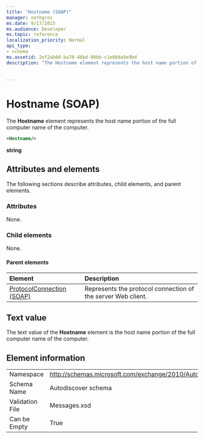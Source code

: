 ```yaml
---
title: "Hostname (SOAP)"
manager: sethgros
ms.date: 9/17/2015
ms.audience: Developer
ms.topic: reference
localization_priority: Normal
api_type:
- schema
ms.assetid: 2ef2ab0d-ba70-46bd-80bb-c1e08da9e9bd
description: "The Hostname element represents the host name portion of the full computer name of the computer."
 
 
---
```


# Hostname (SOAP)

The **Hostname** element represents the host name portion of the full computer name of the computer. 
  
```XML
<Hostname/>
```

 **string**
## Attributes and elements

The following sections describe attributes, child elements, and parent elements.
  
### Attributes

None.
  
### Child elements

None.
  
#### Parent elements

|**Element**|**Description**|
|:-----|:-----|
|[ProtocolConnection (SOAP)](protocolconnection-soap.md) <br/> |Represents the protocol connection of the server Web client.  <br/> |
   
## Text value

The text value of the **Hostname** element is the host name portion of the full computer name of the computer. 
  
## Element information

|||
|:-----|:-----|
|Namespace  <br/> |http://schemas.microsoft.com/exchange/2010/Autodiscover  <br/> |
|Schema Name  <br/> |Autodiscover schema  <br/> |
|Validation File  <br/> |Messages.xsd  <br/> |
|Can be Empty  <br/> |True  <br/> |
   

